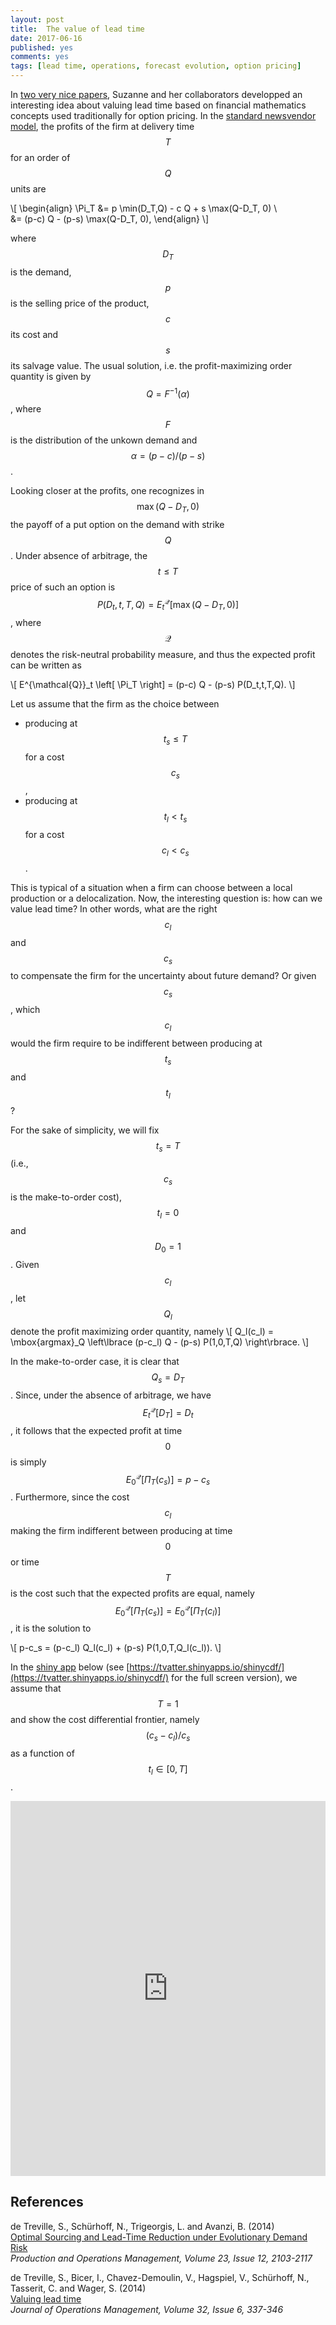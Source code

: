 ```yaml
---
layout: post
title:  The value of lead time
date: 2017-06-16
published: yes
comments: yes
tags: [lead time, operations, forecast evolution, option pricing]
---
```


In [two very nice papers](#references), Suzanne and her collaborators developped 
an interesting idea about valuing lead time based on financial mathematics concepts used traditionally for option pricing. In the [standard newsvendor model](https://en.wikipedia.org/wiki/Newsvendor_model), the profits of the firm at delivery time $$T$$ for an order of $$Q$$ units are

\\[
\begin{align}
\Pi_T &= p \min(D_T,Q) - c Q + s \max(Q-D_T, 0) \\\
&= (p-c) Q - (p-s) \max(Q-D_T, 0),
\end{align}
\\]

where $$D_T$$ is the demand, $$p$$ is the selling price of the product, $$c$$ its cost and $$s$$ its salvage value. The usual solution, i.e. the profit-maximizing order quantity is given by $$Q = F^{-1}(\alpha)$$,
where $$F$$ is the distribution of the unkown demand and $$\alpha = (p-c)/(p-s)$$.

Looking closer at the profits, one recognizes in $$\max(Q-D_T, 0)$$ the payoff of a put 
option on the demand with strike $$Q$$. Under absence of arbitrage, the $$t \leq T$$ price of such an option is $$P(D_t,t,T,Q) = E^{\mathcal{Q}}_t \left[ \max(Q-D_T, 0) \right]$$, where $$\mathcal{Q}$$ denotes the risk-neutral probability measure, and thus the expected profit can be written as

\\[
 E^{\mathcal{Q}}_t \left[ \Pi_T \right] = (p-c) Q - (p-s) P(D_t,t,T,Q).
\\]

Let us assume that the firm as the choice between

* producing at $$t_s \leq  T$$ for a cost $$c_s$$,
* producing at $$t_l< t_s$$ for a cost $$c_l < c_s$$.

This is typical of a situation when a firm can choose between a local production or a delocalization. Now, the interesting question is: how can we value lead time? In other words, what are the right $$c_l$$ and $$c_s$$ to compensate the firm for the uncertainty about future demand? Or given $$c_s$$, which $$c_l$$ would the firm require to be indifferent between producing at $$t_s$$ and $$t_l$$?

For the sake of simplicity, we will fix $$t_s = T$$ (i.e., $$c_s$$ is the make-to-order cost), $$t_l=0$$ and $$D_0=1$$. Given $$c_l$$, let $$Q_l$$ denote the profit maximizing order quantity, namely
\\[
 Q_l(c_l) = \mbox{argmax}_Q \left\lbrace (p-c_l) Q - (p-s) P(1,0,T,Q) \right\rbrace.
\\]

In the make-to-order case, it is clear that $$Q_s=D_T$$. Since, under the absence of arbitrage, we have 
$$E^{\mathcal{Q}}_t \left[ D_T \right] = D_t$$, it follows that the expected profit at time $$0$$ is simply $$ E^{\mathcal{Q}}_0 \left[ \Pi_T(c_s) \right] = p-c_s$$. 
Furthermore, since the cost $$c_l$$ making the firm indifferent between producing at time $$0$$ or time $$T$$ is the cost such that the expected profits are equal, namely $$E^{\mathcal{Q}}_0 \left[ \Pi_T(c_s) \right] = E^{\mathcal{Q}}_0 \left[ \Pi_T(c_l) \right]$$, it is the solution to

\\[
p-c_s = (p-c_l) Q_l(c_l) + (p-s) P(1,0,T,Q_l(c_l)).
\\]

In the [shiny app](https://shiny.rstudio.com/) below (see [https://tvatter.shinyapps.io/shinycdf/](https://tvatter.shinyapps.io/shinycdf/) for the full screen version), we assume that $$T=1$$ and show the cost differential frontier, namely $$(c_s-c_l)/c_s$$ as a function of $$t_l \in [0,T]$$. 

<!--There are currently four stochastic processes (without drift) available for the demand:
* The geometric Brownian motion: 
\\[
dD_t = \sigma D_t dW_t
\\]
* The Heston stochastic volatility model: 
\\[
\begin{align}
dD_t = \sqrt{v_t} D_t dW_{1,t} \\
v_t = \kappa (\theta - v_t) dt + \sigma \sqrt{v_t} dW_{2,t}
\end{align}
\\]
* The Heston stochastic volatility model: 
\\[
\begin{align}
dD_t = \sqrt{v_t} D_t dW_{1,t} \\
v_t = \kappa (\theta - v_t) dt + \sigma \sqrt{v_t} dW_{2,t}
\end{align}
\\]-->

<iframe src="https://tvatter.shinyapps.io/shinycdf/" width="100%" height="600" style="border: none;"></iframe>

## References

de Treville, S., Schürhoff, N., Trigeorgis, L. and Avanzi, B. (2014)  
[Optimal Sourcing and Lead-Time Reduction under Evolutionary Demand  Risk](http://dx.doi.org/10.1111/poms.12223)  
*Production and Operations Management, Volume 23, Issue 12, 2103-2117*

de Treville, S., Bicer, I., Chavez-Demoulin, V., Hagspiel, V., Schürhoff, N., Tasserit, C. and Wager, S. (2014)  
[Valuing lead time](http://dx.doi.org/10.1016/j.jom.2014.06.002)  
*Journal of Operations Management, Volume 32, Issue 6, 337-346*
